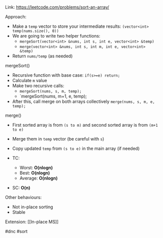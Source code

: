 Link: https://leetcode.com/problems/sort-an-array/

Approach:
- Make a `temp` vector to store your intermediate results: `(vector<int> temp(nums.size(), 0))`
- We are going to write two helper functions:
	- `mergeSort(vector<int> &nums, int s, int e, vector<int> &temp)`
	- `merge(vector<int> &nums, int s, int m, int e, vector<int> &temp)`
- Return `nums/temp` (as needed)

mergeSort()
- Recursive function with base case: `if(s>=e) return;`
- Calculate `m` value 
- Make two recursive calls:
	- `mergeSort(nums, s, m, temp);`
	- `mergeSort(nums, m+1, e, temp);
- After this, call merge on both arrays collectively `merge(nums, s, m, e, temp);`

merge()
- First sorted array is from `(s to m)` and second sorted array is from `(m+1 to e)`
- Merge them in `temp` vector (be careful with `s`)
- Copy updated `temp` from `(s to e)` in the main array (if needed)

- TC: 
	- Worst: **O(nlogn)** 
	- Best: **O(nlogn)** 
	- Average: **O(nlogn)** 
- SC: **O(n)**

Other behaviours:
- Not in-place sorting 
- Stable

Extension: [[In-place MS]]



#dnc #sort 